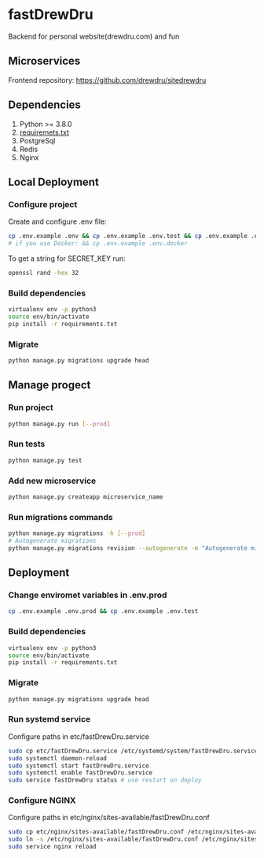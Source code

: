 # fastDrewDru
Backend for personal website(drewdru.com) and fun


## Microservices
Frontend repository: https://github.com/drewdru/sitedrewdru


## Dependencies
1. Python >= 3.8.0
2. [requiremets.txt](requiremets.txt)
3. PostgreSql
4. Redis
5. Nginx


## Local Deployment
### Configure project
Create and configure .env file:
```bash
cp .env.example .env && cp .env.example .env.test && cp .env.example .env.ci
# if you use Docker: && cp .env.example .env.docker
```
To get a string for SECRET_KEY run:
```bash
openssl rand -hex 32
```
### Build dependencies
```bash
virtualenv env -p python3
source env/bin/activate
pip install -r requirements.txt
```
### Migrate
```bash
python manage.py migrations upgrade head
```


## Manage progect
### Run project
```bash
python manage.py run [--prod]
```
### Run tests
```bash
python manage.py test
```
### Add new microservice
```bash
python manage.py createapp microservice_name
```
### Run migrations commands
```bash
python manage.py migrations -h [--prod]
# Autogenerate migrations
python manage.py migrations revision --autogenerate -m "Autogenerate migrations" [--prod]
```

## Deployment
### Change enviromet variables in .env.prod
```bash
cp .env.example .env.prod && cp .env.example .env.test
```
### Build dependencies
```bash
virtualenv env -p python3
source env/bin/activate
pip install -r requirements.txt
```
### Migrate
```bash
python manage.py migrations upgrade head
```
### Run systemd service
Configure paths in etc/fastDrewDru.service
```bash
sudo cp etc/fastDrewDru.service /etc/systemd/system/fastDrewDru.service
sudo systemctl daemon-reload
sudo systemctl start fastDrewDru.service
sudo systemctl enable fastDrewDru.service
sudo service fastDrewDru status # use restart on deploy
```
### Configure NGINX
Configure paths in etc/nginx/sites-available/fastDrewDru.conf
```bash
sudo cp etc/nginx/sites-available/fastDrewDru.conf /etc/nginx/sites-available/fastDrewDru.conf
sudo ln -s /etc/nginx/sites-available/fastDrewDru.conf /etc/nginx/sites-enabled/fastDrewDru.conf
sudo service nginx reload
```
